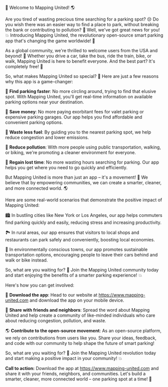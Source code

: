 🚀 Welcome to Mapping United! 🌎

Are you tired of wasting precious time searching for a parking spot? 😒 Do you wish there was an easier way to find a place to park, without breaking the bank or contributing to pollution? 🌟 Well, we've got great news for you! 💥 Introducing Mapping United, the revolutionary open-source smart parking app that's changing the game worldwide! 🎉

As a global community, we're thrilled to welcome users from the USA and beyond! 🌈 Whether you drive a car, take the bus, ride the train, bike, or walk, Mapping United is here to benefit everyone. And the best part? It's completely free! 💸

So, what makes Mapping United so special? 🤔 Here are just a few reasons why this app is a game-changer:

🔹 **Find parking faster**: No more circling around, trying to find that elusive spot. With Mapping United, you'll get real-time information on available parking options near your destination.

🔹 **Save money**: No more paying exorbitant fees for valet parking or expensive parking garages. Our app helps you find affordable and convenient parking options.

🔹 **Waste less fuel**: By guiding you to the nearest parking spot, we help reduce congestion and lower emissions.

🔹 **Reduce pollution**: With more people using public transportation, walking, or biking, we're promoting a cleaner environment for everyone.

🔹 **Regain lost time**: No more wasting hours searching for parking. Our app helps you get where you need to go quickly and efficiently.

But Mapping United is more than just an app – it's a movement! 💪 We believe that by empowering communities, we can create a smarter, cleaner, and more connected world. 🌎

Here are some real-world scenarios that demonstrate the positive impact of Mapping United:

🏙️ In bustling cities like New York or Los Angeles, our app helps commuters find parking quickly and easily, reducing stress and increasing productivity.

🏞️ In rural areas, our app ensures that visitors to local shops and restaurants can park safely and conveniently, boosting local economies.

🌆 In environmentally conscious towns, our app promotes sustainable transportation options, encouraging people to leave their cars behind and walk or bike instead.

So, what are you waiting for? 🤔 Join the Mapping United community today and start enjoying the benefits of a smarter parking experience! 💥

Here's how you can get involved:

📲 **Download the app**: Head to our website at https://www.mapping-united.com and download the app on your mobile device.

💬 **Share with friends and neighbors**: Spread the word about Mapping United and help create a community of like-minded individuals who care about reducing congestion, pollution, and waste.

🌎 **Contribute to the open-source movement**: As an open-source platform, we rely on contributions from users like you. Share your ideas, feedback, and code with our community to help shape the future of smart parking!

So, what are you waiting for? 🤔 Join the Mapping United revolution today and start making a positive impact in your community! 💥

**Call to action:** Download the app at https://www.mapping-united.com and share it with your friends, neighbors, and communities. Let's build a smarter, cleaner, more connected world – one parking spot at a time! 🚀